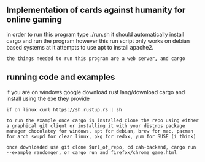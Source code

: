 <h2>
    Implementation of cards against humanity for online gaming
</h2>
<p>
    in order to run this program type ./run.sh it should automatically install cargo and run the program however this run script only works on debian based systems at it attempts to use apt to install apache2.

    the things needed to run this program are a web server, and cargo
</p>

<h2>
    running code and examples
</h2>
<p>
    if you are on windows google download rust lang/download cargo and install using the exe they provide

    if on linux curl https://sh.rustup.rs | sh

    to run the example once cargo is installed clone the repo using either a graphical git client or installing it with your distros package manager chocolatey for windows, apt for debian, brew for mac, pacman for arch swupd for clear linux, pkg for redox, yum for SUSE (i think)

    once downloaded use git clone $url_of_repo, cd cah-backend, cargo run --example randomgen, or cargo run and firefox/chrome game.html
</p>
